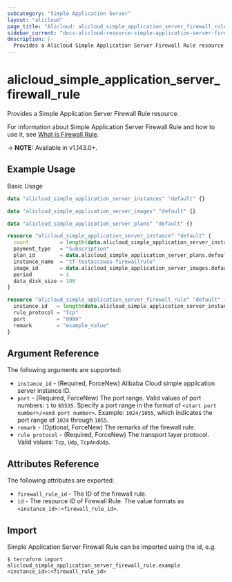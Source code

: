 ```yaml
---
subcategory: "Simple Application Server"
layout: "alicloud"
page_title: "Alicloud: alicloud_simple_application_server_firewall_rule"
sidebar_current: "docs-alicloud-resource-simple-application-server-firewall-rule"
description: |-
  Provides a Alicloud Simple Application Server Firewall Rule resource.
---
```


# alicloud\_simple\_application\_server\_firewall\_rule

Provides a Simple Application Server Firewall Rule resource.

For information about Simple Application Server Firewall Rule and how to use it, see [What is Firewall Rule](https://www.alibabacloud.com/help/doc-detail/190449.htm).

-> **NOTE:** Available in v1.143.0+.

## Example Usage

Basic Usage

```terraform
data "alicloud_simple_application_server_instances" "default" {}

data "alicloud_simple_application_server_images" "default" {}

data "alicloud_simple_application_server_plans" "default" {}

resource "alicloud_simple_application_server_instance" "default" {
  count          = length(data.alicloud_simple_application_server_instances.default.ids) > 0 ? 0 : 1
  payment_type   = "Subscription"
  plan_id        = data.alicloud_simple_application_server_plans.default.plans.0.id
  instance_name  = "tf-testaccswas-firewallrule"
  image_id       = data.alicloud_simple_application_server_images.default.images.0.id
  period         = 1
  data_disk_size = 100
}

resource "alicloud_simple_application_server_firewall_rule" "default" {
  instance_id   = length(data.alicloud_simple_application_server_instances.default.ids) > 0 ? data.alicloud_simple_application_server_instances.default.ids.0 : alicloud_simple_application_server_instance.default.0.id
  rule_protocol = "Tcp"
  port          = "9999"
  remark        = "example_value"
}
```
## Argument Reference

The following arguments are supported:

* `instance_id` - (Required, ForceNew) Alibaba Cloud simple application server instance ID.
* `port` - (Required, ForceNew) The port range. Valid values of port numbers: `1` to `65535`. Specify a port range in the format of `<start port number>/<end port number>`. Example: `1024/1055`, which indicates the port range of `1024` through `1055`.
* `remark` - (Optional, ForceNew) The remarks of the firewall rule.
* `rule_protocol` - (Required, ForceNew) The transport layer protocol. Valid values: `Tcp`, `Udp`, `TcpAndUdp`.

## Attributes Reference

The following attributes are exported:

* `firewall_rule_id` - The ID of the firewall rule.
* `id` - The resource ID of Firewall Rule. The value formats as `<instance_id>:<firewall_rule_id>`.

## Import

Simple Application Server Firewall Rule can be imported using the id, e.g.

```shell
$ terraform import alicloud_simple_application_server_firewall_rule.example <instance_id>:<firewall_rule_id>
```